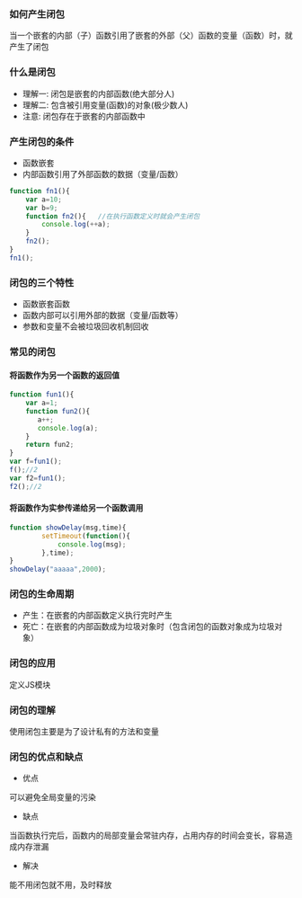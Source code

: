### 如何产生闭包

当一个嵌套的内部（子）函数引用了嵌套的外部（父）函数的变量（函数）时，就产生了闭包

### 什么是闭包

 * 理解一: 闭包是嵌套的内部函数(绝大部分人)
  * 理解二: 包含被引用变量(函数)的对象(极少数人)
  * 注意: 闭包存在于嵌套的内部函数中

### 产生闭包的条件

* 函数嵌套
* 内部函数引用了外部函数的数据（变量/函数）

```js
function fn1(){
    var a=10;
    var b=9;
    function fn2(){   //在执行函数定义时就会产生闭包
        console.log(++a);
    }
    fn2();
}
fn1();
```

### 闭包的三个特性

* 函数嵌套函数
* 函数内部可以引用外部的数据（变量/函数等）
* 参数和变量不会被垃圾回收机制回收

### 常见的闭包

#### 将函数作为另一个函数的返回值

```js
function fun1(){
	var a=1;
	function fun2(){
	   a++;
	   console.log(a);
	}
	return fun2;
}
var f=fun1();
f();//2
var f2=fun1();
f2();//2
```

#### 将函数作为实参传递给另一个函数调用

```js
function showDelay(msg,time){
		setTimeout(function(){
			console.log(msg);
		},time);
}
showDelay("aaaaa",2000);
```

### 闭包的生命周期

* 产生：在嵌套的内部函数定义执行完时产生
* 死亡：在嵌套的内部函数成为垃圾对象时（包含闭包的函数对象成为垃圾对象）

### 闭包的应用

定义JS模块

### 闭包的理解

使用闭包主要是为了设计私有的方法和变量

### 闭包的优点和缺点

* 优点

可以避免全局变量的污染

* 缺点

当函数执行完后，函数内的局部变量会常驻内存，占用内存的时间会变长，容易造成内存泄漏

* 解决

能不用闭包就不用，及时释放

